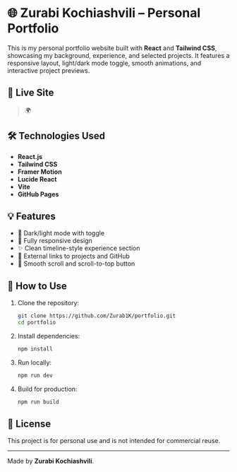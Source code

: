 # 🌐 Zurabi Kochiashvili – Personal Portfolio

This is my personal portfolio website built with **React** and **Tailwind CSS**, showcasing my background, experience, and selected projects. It features a responsive layout, light/dark mode toggle, smooth animations, and interactive project previews.

## 🚀 Live Site

> 🌍 

## 🛠️ Technologies Used

- **React.js** 
- **Tailwind CSS** 
- **Framer Motion** 
- **Lucide React** 
- **Vite** 
- **GitHub Pages** 

## 💡 Features

- 🌙 Dark/light mode with toggle
- 📱 Fully responsive design
- ✨ Clean timeline-style experience section
- 🔗 External links to projects and GitHub
- 📍 Smooth scroll and scroll-to-top button

## 📝 How to Use

1. Clone the repository:
   ```bash
   git clone https://github.com/Zurab1K/portfolio.git
   cd portfolio
   ```

2. Install dependencies:
   ```bash
   npm install
   ```

3. Run locally:
   ```bash
   npm run dev
   ```

4. Build for production:
   ```bash
   npm run build
   ```

## 📄 License

This project is for personal use and is not intended for commercial reuse.

---

Made by **Zurabi Kochiashvili**.
